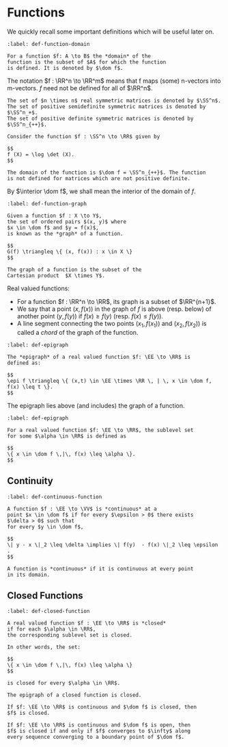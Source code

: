 # Functions

We quickly recall some important definitions which will 
be useful later on.

```{prf:definition} Domain of a function
:label: def-function-domain

For a function $f: A \to B$ the *domain* of the
function is the subset of $A$ for which the function
is defined. It is denoted by $\dom f$. 
```
The notation $f : \RR^n \to \RR^m$ means that f maps
(some) n-vectors into m-vectors. $f$ need not be defined
for all of $\RR^n$.

```{prf:example} 
The set of $n \times n$ real symmetric matrices is denoted by $\SS^n$. 
The set of positive semidefinite symmetric matrices is denoted by $\SS^n_+$. 
The set of positive definite symmetric matrices is denoted by $\SS^n_{++}$.

Consider the function $f : \SS^n \to \RR$ given by

$$
f (X) = \log \det (X).
$$

The domain of the function is $\dom f = \SS^n_{++}$. The function
is not defined for matrices which are not positive definite.
```

By $\interior \dom f$, we shall mean the interior of the domain of $f$.

```{prf:definition} Graph of a function
:label: def-function-graph

Given a function $f : X \to Y$, 
the set of ordered pairs $(x, y)$ where
$x \in \dom f$ and $y = f(x)$,
is known as the *graph* of a function.

$$
G(f) \triangleq \{ (x, f(x)) : x \in X \}
$$

The graph of a function is the subset of the
Cartesian product  $X \times Y$. 
```

Real valued functions: 

* For a function $f : \RR^n \to \RR$,
  its graph is a subset of $\RR^{n+1}$.
* We say that a point $(x, f(x))$ in the graph of $f$
  is above (resp. below) of another point $(y, f(y))$
  if $f(x) \geq f(y)$ (resp. $f(x) \leq f(y)$).
* A line segment connecting the two points 
  $(x_1, f(x_1))$ and $(x_2, f(x_2))$ is called a
  *chord* of the graph of the function.

```{prf:definition} Epigraph
:label: def-epigraph

The *epigraph* of a real valued function $f: \EE \to \RR$ is
defined as:

$$
\epi f \triangleq \{ (x,t) \in \EE \times \RR \, | \, x \in \dom f, f(x) \leq t \}.
$$ 
```
The epigraph lies above (and includes) the graph of a function.

```{prf:definition} Sub-level set
:label: def-epigraph

For a real valued function $f: \EE \to \RR$, the sublevel set
for some $\alpha \in \RR$ is defined as 

$$
\{ x \in \dom f \,|\, f(x) \leq \alpha \}.
$$
```


## Continuity

```{prf:definition} Continuous function
:label: def-continuous-function

A function $f : \EE \to \VV$ is *continuous* at a 
point $x \in \dom f$ if for every $\epsilon > 0$ there exists
$\delta > 0$ such that 
for every $y \in \dom f$,

$$ 
\| y - x \|_2 \leq \delta \implies \| f(y)  - f(x) \|_2 \leq \epsilon .
$$

A function is *continuous* if it is continuous at every point
in its domain.
```


## Closed Functions

```{prf:definition} Closed function
:label: def-closed-function

A real valued function $f : \EE \to \RR$ is *closed* 
if for each $\alpha \in \RR$,
the corresponding sublevel set is closed. 

In other words, the set:

$$
\{ x \in \dom f \,|\, f(x) \leq \alpha \}
$$

is closed for every $\alpha \in \RR$.
```
```{prf:lemma}
The epigraph of a closed function is closed.
```

```{prf:lemma}
If $f: \EE \to \RR$ is continuous and $\dom f$ is closed, then 
$f$ is closed.
```

```{prf:lemma}
If $f: \EE \to \RR$ is continuous and $\dom f$ is open, then
$f$ is closed if and only if $f$ converges to $\infty$ along
every sequence converging to a boundary point of $\dom f$. 
```
